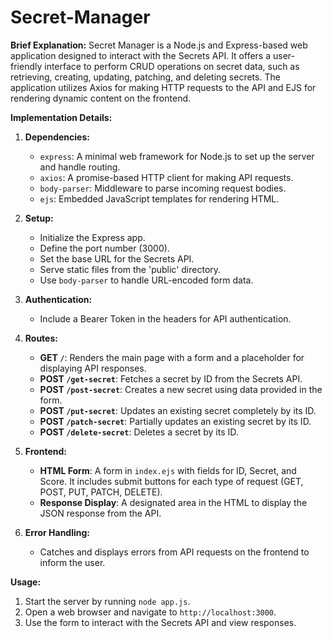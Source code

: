 # Secret-Manager

**Brief Explanation:**
Secret Manager is a Node.js and Express-based web application designed to interact with the Secrets API. It offers a user-friendly interface to perform CRUD operations on secret data, such as retrieving, creating, updating, patching, and deleting secrets. The application utilizes Axios for making HTTP requests to the API and EJS for rendering dynamic content on the frontend.

**Implementation Details:**

1. **Dependencies:**
   - `express`: A minimal web framework for Node.js to set up the server and handle routing.
   - `axios`: A promise-based HTTP client for making API requests.
   - `body-parser`: Middleware to parse incoming request bodies.
   - `ejs`: Embedded JavaScript templates for rendering HTML.

2. **Setup:**
   - Initialize the Express app.
   - Define the port number (3000).
   - Set the base URL for the Secrets API.
   - Serve static files from the 'public' directory.
   - Use `body-parser` to handle URL-encoded form data.

3. **Authentication:**
   - Include a Bearer Token in the headers for API authentication.

4. **Routes:**
   - **GET `/`**: Renders the main page with a form and a placeholder for displaying API responses.
   - **POST `/get-secret`**: Fetches a secret by ID from the Secrets API.
   - **POST `/post-secret`**: Creates a new secret using data provided in the form.
   - **POST `/put-secret`**: Updates an existing secret completely by its ID.
   - **POST `/patch-secret`**: Partially updates an existing secret by its ID.
   - **POST `/delete-secret`**: Deletes a secret by its ID.

5. **Frontend:**
   - **HTML Form**: A form in `index.ejs` with fields for ID, Secret, and Score. It includes submit buttons for each type of request (GET, POST, PUT, PATCH, DELETE).
   - **Response Display**: A designated area in the HTML to display the JSON response from the API.

6. **Error Handling:**
   - Catches and displays errors from API requests on the frontend to inform the user.

**Usage:**
1. Start the server by running `node app.js`.
2. Open a web browser and navigate to `http://localhost:3000`.
3. Use the form to interact with the Secrets API and view responses.
